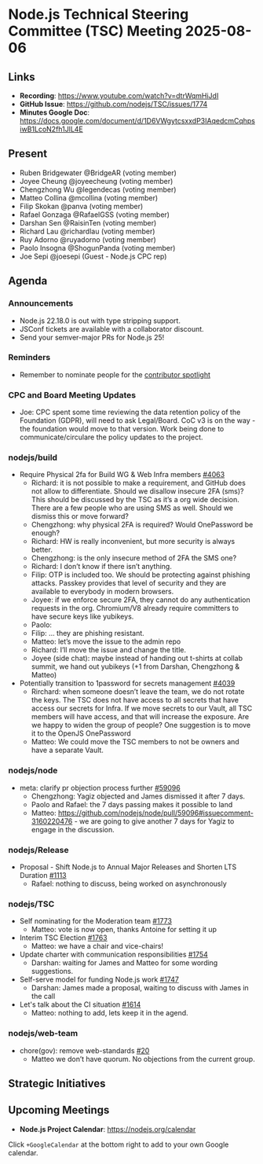 # Node.js Technical Steering Committee (TSC) Meeting 2025-08-06

## Links

* **Recording**:  <https://www.youtube.com/watch?v=dtrWqmHiJdI>
* **GitHub Issue**: <https://github.com/nodejs/TSC/issues/1774>
* **Minutes Google Doc**: <https://docs.google.com/document/d/1D6VWgytcsxxdP3IAqedcmCqhpsiwB1LcoN2fh1JlL4E>

## Present

* Ruben Bridgewater @BridgeAR (voting member)
* Joyee Cheung @joyeecheung (voting member)
* Chengzhong Wu @legendecas (voting member)
* Matteo Collina @mcollina (voting member)
* Filip Skokan @panva (voting member)
* Rafael Gonzaga @RafaelGSS (voting member)
* Darshan Sen @RaisinTen (voting member)
* Richard Lau @richardlau (voting member)
* Ruy Adorno @ruyadorno (voting member)
* Paolo Insogna @ShogunPanda (voting member)
* Joe Sepi @joesepi (Guest - Node.js CPC rep)

## Agenda

### Announcements

* Node.js 22.18.0 is out with type stripping support.
* JSConf tickets are available with a collaborator discount.
* Send your semver-major PRs for Node.js 25!

### Reminders

* Remember to nominate people for the [contributor spotlight](https://github.com/nodejs/node/blob/main/doc/contributing/reconizing-contributors.md#bi-monthly-contributor-spotlight)

### CPC and Board Meeting Updates

* Joe: CPC spent some time reviewing the data retention policy of the Foundation (GDPR), will need to ask Legal/Board. CoC v3 is on the way - the foundation would move to that version. Work being done to communicate/circulare the policy updates to the project.

### nodejs/build

* Require Physical 2fa for Build WG & Web Infra members [#4063](https://github.com/nodejs/build/issues/4063)
  * Richard: it is not possible to make a requirement, and GitHub does not allow to differentiate. Should we disallow insecure 2FA (sms)? This should be discussed by the TSC as it’s a org wide decision. There are a few people who are using SMS as well. Should we dismiss this or move forward?
  * Chengzhong: why physical 2FA is required? Would OnePassword be enough?
  * Richard: HW is really inconvenient, but more security is always better.
  * Chengzhong: is the only insecure method of 2FA the SMS one?
  * Richard: I don’t know if there isn’t anything.
  * Filip: OTP is included too. We should be protecting against phishing attacks. Passkey provides that level of security and they are available to everybody in modern browsers.
  * Joyee: if we enforce secure 2FA, they cannot do any authentication requests in the org. Chromium/V8 already require committers to have secure keys like yubikeys.
  * Paolo:
  * Filip: … they are phishing resistant.
  * Matteo: let’s move the issue to the admin repo
  * Richard: I’ll move the issue and change the title.
  * Joyee (side chat): maybe instead of handing out t-shirts at collab summit, we hand out yubikeys (+1 from Darshan, Chengzhong & Matteo)
* Potentially transition to 1password for secrets management [#4039](https://github.com/nodejs/build/issues/4039)
  * Rirchard: when someone doesn’t leave the team, we do not rotate the keys. The TSC does not have access to all secrets that have access our secrets for Infra. If we move secrets to our Vault, all TSC members will have access, and that will increase the exposure. Are we happy to widen the group of people? One suggestion is to move it to the OpenJS OnePassword
  * Matteo: We could move the TSC members to not be owners and have a separate Vault.

### nodejs/node

* meta: clarify pr objection process further [#59096](https://github.com/nodejs/node/pull/59096)
  * Chengzhong: Yagiz objected and James dismissed it after 7 days.
  * Paolo and Rafael: the 7 days passing makes it possible to land
  * Matteo: <https://github.com/nodejs/node/pull/59096#issuecomment-3160220476> - we are going to give another 7 days for Yagiz to engage in the discussion.

### nodejs/Release

* Proposal - Shift Node.js to Annual Major Releases and Shorten LTS Duration [#1113](https://github.com/nodejs/Release/issues/1113)
  * Rafael: nothing to discuss, being worked on asynchronously

### nodejs/TSC

* Self nominating for the Moderation team  [#1773](https://github.com/nodejs/TSC/issues/1773)
  * Matteo: vote is now open, thanks Antoine for setting it up
* Interim TSC Election [#1763](https://github.com/nodejs/TSC/issues/1763)
  * Matteo: we have a chair and vice-chairs!
* Update charter with communication responsibilities [#1754](https://github.com/nodejs/TSC/pull/1754)
  * Darshan: waiting for James and Matteo for some wording suggestions.
* Self-serve model for funding Node.js work [#1747](https://github.com/nodejs/TSC/issues/1747)
  * Darshan: James made a proposal, waiting to discuss with James in the call
* Let's talk about the CI situation [#1614](https://github.com/nodejs/TSC/issues/1614)
  * Matteo: nothing to add, lets keep it in the agend.

### nodejs/web-team

* chore(gov): remove web-standards [#20](https://github.com/nodejs/web-team/pull/20)
  * Matteo we don’t have quorum. No objections from the current group.

## Strategic Initiatives

## Upcoming Meetings

* **Node.js Project Calendar**: <https://nodejs.org/calendar>

Click `+GoogleCalendar` at the bottom right to add to your own Google calendar.
